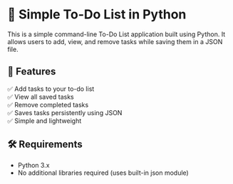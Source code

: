 # 📝 Simple To-Do List in Python

This is a simple command-line To-Do List application built using Python. It allows users to add, view, and remove tasks while saving them in a JSON file.

## 🚀 Features
✅ Add tasks to your to-do list  
✅ View all saved tasks  
✅ Remove completed tasks  
✅ Saves tasks persistently using JSON  
✅ Simple and lightweight


## 🛠️ Requirements
- Python 3.x  
- No additional libraries required (uses built-in json module)
